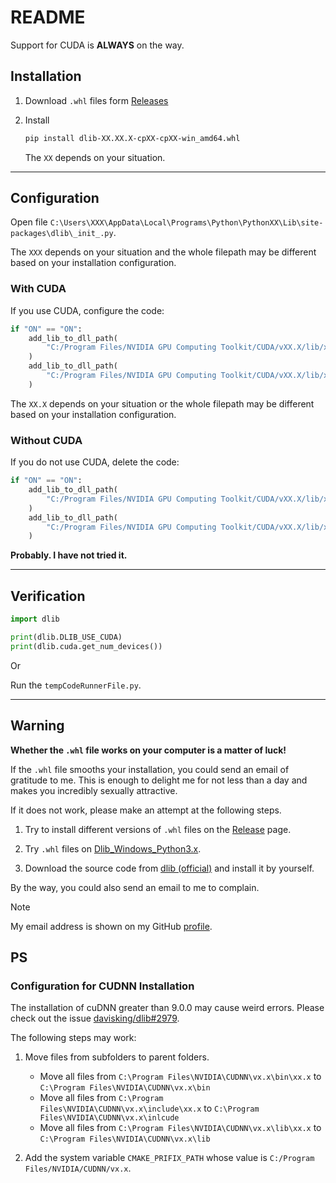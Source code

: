 # README

Support for CUDA is **ALWAYS** on the way.

## Installation

1. Download `.whl` files form [Releases](https://github.com/eddiehe99/dlib-whl/releases)

2. Install

    ```bash
    pip install dlib-XX.XX.X-cpXX-cpXX-win_amd64.whl
    ```

    The `XX` depends on your situation.

---

## Configuration

Open file `C:\Users\XXX\AppData\Local\Programs\Python\PythonXX\Lib\site-packages\dlib\_init_.py`.

The `XXX` depends on your situation and the whole filepath may be different based on your installation configuration.

### With CUDA

If you use CUDA, configure the code:

```python
if "ON" == "ON":
    add_lib_to_dll_path(
        "C:/Program Files/NVIDIA GPU Computing Toolkit/CUDA/vXX.X/lib/x64/cudnn.lib"
    )
    add_lib_to_dll_path(
        "C:/Program Files/NVIDIA GPU Computing Toolkit/CUDA/vXX.X/lib/x64/cudart.lib"
    )
```

The `XX.X` depends on your situation or the whole filepath may be different based on your installation configuration.

### Without CUDA

If you do not use CUDA, delete the code:

```python
if "ON" == "ON":
    add_lib_to_dll_path(
        "C:/Program Files/NVIDIA GPU Computing Toolkit/CUDA/vXX.X/lib/x64/cudnn.lib"
    )
    add_lib_to_dll_path(
        "C:/Program Files/NVIDIA GPU Computing Toolkit/CUDA/vXX.X/lib/x64/cudart.lib"
    )
```

**Probably. I have not tried it.**

---

## Verification

```python
import dlib

print(dlib.DLIB_USE_CUDA)
print(dlib.cuda.get_num_devices())
```

Or

Run the `tempCodeRunnerFile.py`.

---

## Warning

**Whether the `.whl` file works on your computer is a matter of luck!**

If the `.whl` file smooths your installation, you could send an email of gratitude to me. This is enough to delight me for not less than a day and makes you incredibly sexually attractive.

If it does not work, please make an attempt at the following steps.

1. Try to install different versions of `.whl` files on the [Release](https://github.com/eddiehe99/dlib-whl/releases) page.

2. Try `.whl` files on [Dlib_Windows_Python3.x](https://github.com/z-mahmud22/Dlib_Windows_Python3.x).

3. Download the source code from [dlib (official)](https://github.com/davisking/dlib) and install it by yourself.

By the way, you could also send an email to me to complain.

> [!NOTE]
> My email address is shown on my GitHub [profile](https://github.com/eddiehe99).

## PS

### Configuration for CUDNN Installation

The installation of cuDNN greater than 9.0.0 may cause weird errors. Please check out the issue [davisking/dlib#2979](https://github.com/davisking/dlib/issues/2979).

The following steps may work:

1. Move files from subfolders to parent folders.

    - Move all files from `C:\Program Files\NVIDIA\CUDNN\vx.x\bin\xx.x` to `C:\Program Files\NVIDIA\CUDNN\vx.x\bin`
    - Move all files from `C:\Program Files\NVIDIA\CUDNN\vx.x\include\xx.x` to `C:\Program Files\NVIDIA\CUDNN\vx.x\inlcude`
    - Move all files from `C:\Program Files\NVIDIA\CUDNN\vx.x\lib\xx.x` to `C:\Program Files\NVIDIA\CUDNN\vx.x\lib`

2. Add the system variable `CMAKE_PRIFIX_PATH` whose value is `C:/Program Files/NVIDIA/CUDNN/vx.x`.
